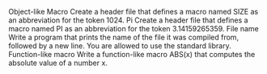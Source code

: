 
Object-like Macro Create a header file that defines a macro named SIZE as an abbreviation for the token 1024.
Pi Create a header file that defines a macro named PI as an abbreviation for the token 3.14159265359.
File name Write a program that prints the name of the file it was compiled from, followed by a new line. You are allowed to use the standard library.
Function-like macro Write a function-like macro ABS(x) that computes the absolute value of a number x.
